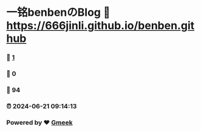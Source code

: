 # 一铭benbenのBlog :link: https://666jinli.github.io/benben.github 
### :page_facing_up: [1](https://666jinli.github.io/benben.github/tag.html) 
### :speech_balloon: 0 
### :hibiscus: 94 
### :alarm_clock: 2024-06-21 09:14:13 
### Powered by :heart: [Gmeek](https://github.com/Meekdai/Gmeek)
